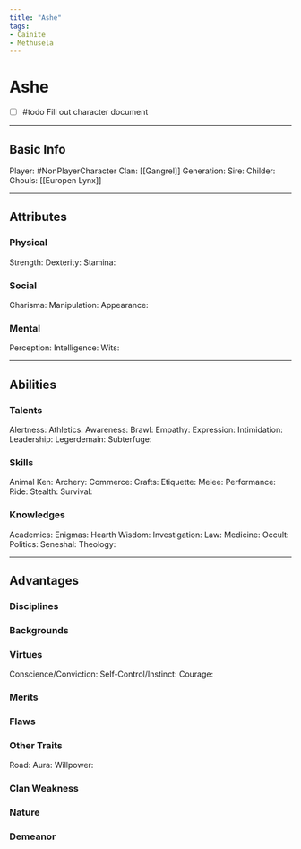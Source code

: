 ```yaml
---
title: "Ashe"
tags:
- Cainite
- Methusela
---
```


# Ashe
- [ ] #todo Fill out character document
---
## Basic Info
Player: #NonPlayerCharacter 
Clan: [[Gangrel]]
Generation:
Sire:
Childer:
Ghouls: [[Europen Lynx]]

---

## Attributes
### Physical
Strength: 
Dexterity:
Stamina:

### Social
Charisma:
Manipulation:
Appearance:

### Mental
Perception: 
Intelligence:
Wits:

---

## Abilities
### Talents
Alertness:
Athletics:
Awareness:
Brawl:
Empathy:
Expression:
Intimidation:
Leadership:
Legerdemain:
Subterfuge:

### Skills
Animal Ken:
Archery:
Commerce:
Crafts:
Etiquette:
Melee:
Performance:
Ride:
Stealth:
Survival:

### Knowledges
Academics:
Enigmas:
Hearth Wisdom:
Investigation:
Law:
Medicine:
Occult:
Politics:
Seneshal:
Theology:

---

## Advantages
### Disciplines



### Backgrounds



### Virtues
Conscience/Conviction: 
Self-Control/Instinct:
Courage:

### Merits

### Flaws

### Other Traits
Road:
Aura:
Willpower:

### Clan Weakness

### Nature

### Demeanor